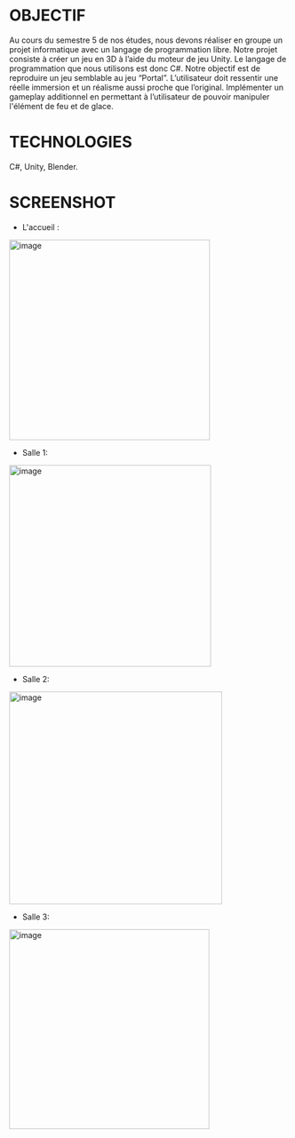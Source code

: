 # OBJECTIF

Au cours du semestre 5 de nos études, nous devons réaliser en groupe un projet informatique avec un langage de programmation libre. Notre projet consiste à créer un jeu en 3D à l’aide du moteur de jeu Unity. Le langage de programmation que nous utilisons est donc C#.
Notre objectif est de reproduire un jeu semblable au jeu “Portal”. L’utilisateur doit ressentir une réelle immersion et un réalisme aussi proche que l’original.
Implémenter un gameplay additionnel en permettant à l’utilisateur de pouvoir manipuler l'élément de feu et de glace.

# TECHNOLOGIES

C#, Unity, Blender.

# SCREENSHOT

- L'accueil :

<img width="361" alt="image" src="https://user-images.githubusercontent.com/73828008/223717656-bd3899f9-4b5b-4c84-ac3f-839032ce994e.png">

- Salle 1:

<img width="363" alt="image" src="https://user-images.githubusercontent.com/73828008/223717424-d9bc24b8-999a-486a-ac98-582781bc671f.png">

- Salle 2:

<img width="383" alt="image" src="https://user-images.githubusercontent.com/73828008/223716706-1a8aa17a-72b7-4df7-a491-829cdd7b45d3.png">

- Salle 3:

<img width="360" alt="image" src="https://user-images.githubusercontent.com/73828008/223717586-1137e033-df4e-4c03-bb86-e9acd9999ed2.png">
